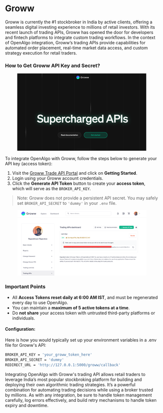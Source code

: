 # Groww

Groww is currently the #1 stockbroker in India by active clients, offering a seamless digital investing experience to millions of retail investors. With its recent launch of trading APIs, Groww has opened the door for developers and fintech platforms to integrate custom trading workflows. In the context of OpenAlgo integration, Groww’s trading APIs provide capabilities for automated order placement, real-time market data access, and custom strategy execution for retail traders.

### How to Get Groww API Key and Secret?

<figure><img src="../../.gitbook/assets/image (109).png" alt=""><figcaption></figcaption></figure>

To integrate OpenAlgo with Groww, follow the steps below to generate your API key (access token):

1. Visit the [Groww Trade API Portal](https://groww.in/trade-api) and click on **Getting Started**.
2. Login using your Groww account credentials.
3. Click the **Generate API Token** button to create your **access token**, which will serve as the `BROKER_API_KEY`.

> Note: Groww does not provide a persistent API secret. You may safely set `BROKER_API_SECRET` to `'dummy'` in your `.env` file.



<figure><img src="../../.gitbook/assets/image (1) (1) (1) (1).png" alt=""><figcaption></figcaption></figure>

### Important Points

* All **Access Tokens reset daily at 6:00 AM IST**, and must be regenerated every day to use OpenAlgo.
* You can maintain a **maximum of 5 active tokens at a time**.
* Do **not share** your access token with untrusted third-party platforms or individuals.

#### Configuration:

Here is how you would typically set up your environment variables in a .env file for Groww's API:

```bash
BROKER_API_KEY = 'your_groww_token_here'
BROKER_API_SECRET = 'dummy'
REDIRECT_URL = 'http://127.0.0.1:5000/groww/callback'
```

Integrating OpenAlgo with Groww's trading API allows retail traders to leverage India’s most popular stockbroking platform for building and deploying their own algorithmic trading strategies. It’s a powerful combination for automating trading decisions while using a broker trusted by millions. As with any integration, be sure to handle token management carefully, log errors effectively, and build retry mechanisms to handle token expiry and downtime.
